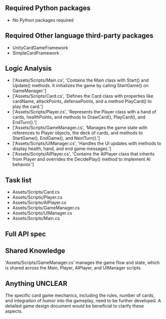 ## Required Python packages

- No Python packages required

## Required Other language third-party packages

- UnityCardGameFramework
- SimpleCardFramework

## Logic Analysis

- ['Assets/Scripts/Main.cs', 'Contains the Main class with Start() and Update() methods. It initializes the game by calling StartGame() on GameManager.']
- ['Assets/Scripts/Card.cs', 'Defines the Card class with properties like cardName, attackPoints, defensePoints, and a method PlayCard() to play the card.']
- ['Assets/Scripts/Player.cs', 'Represents the Player class with a hand of cards, healthPoints, and methods to DrawCard(), PlayCard(), and EndTurn().']
- ['Assets/Scripts/GameManager.cs', 'Manages the game state with references to Player objects, the deck of cards, and methods to StartGame(), EndGame(), and NextTurn().']
- ['Assets/Scripts/UIManager.cs', 'Handles the UI updates with methods to display health, hand, and end game messages.']
- ['Assets/Scripts/AIPlayer.cs', 'Contains the AIPlayer class that inherits from Player and overrides the DecidePlay() method to implement AI behavior.']

## Task list

- Assets/Scripts/Card.cs
- Assets/Scripts/Player.cs
- Assets/Scripts/AIPlayer.cs
- Assets/Scripts/GameManager.cs
- Assets/Scripts/UIManager.cs
- Assets/Scripts/Main.cs

## Full API spec



## Shared Knowledge

'Assets/Scripts/GameManager.cs' manages the game flow and state, which is shared across the Main, Player, AIPlayer, and UIManager scripts.

## Anything UNCLEAR

The specific card game mechanics, including the rules, number of cards, and integration of humor into the gameplay, need to be further developed. A detailed game design document would be beneficial to clarify these aspects.

